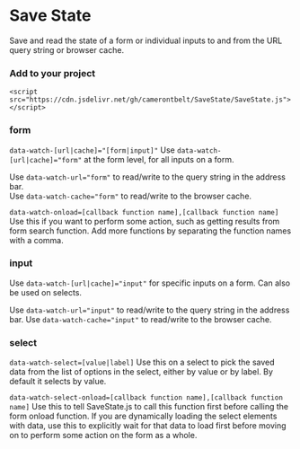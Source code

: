 # Save State
Save and read the state of a form or individual inputs to and from the URL query string or browser cache.

### Add to your project
`<script src="https://cdn.jsdelivr.net/gh/camerontbelt/SaveState/SaveState.js"></script>`

### form
`data-watch-[url|cache]="[form|input]"`
Use `data-watch-[url|cache]="form"` at the form level, for all inputs on a form.

Use `data-watch-url="form"` to read/write to the query string in the address bar.  
Use `data-watch-cache="form"` to read/write to the browser cache.

`data-watch-onload=[callback function name],[callback function name]`
Use this if you want to perform some action, such as getting results from form search function.
Add more functions by separating the function names with a comma. 

### input
Use `data-watch-[url|cache]="input"` for specific inputs on a form. Can also be used on selects.

Use `data-watch-url="input"` to read/write to the query string in the address bar.
Use `data-watch-cache="input"` to read/write to the browser cache.

### select
`data-watch-select=[value|label]`
Use this on a select to pick the saved data from the list of options in the select, either by value or by label. By default it selects by value.

`data-watch-select-onload=[callback function name],[callback function name]`
Use this to tell SaveState.js to call this function first before calling the form onload function. If you are dynamically loading the select elements with data, use this to explicitly wait for that data to load first before moving on to perform some action on the form as a whole.
